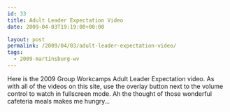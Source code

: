 ```yaml
---
id: 33
title: Adult Leader Expectation Video
date: 2009-04-03T19:19:00+00:00

layout: post
permalink: /2009/04/03/adult-leader-expectation-video/
tags:
  - 2009-martinsburg-wv
---
```

Here is the 2009 Group Workcamps Adult Leader Expectation video. As with all of the videos on this site, use the overlay button next to the volume control to watch in fullscreen mode. Ah the thought of those wonderful cafeteria meals makes me hungry&#8230;